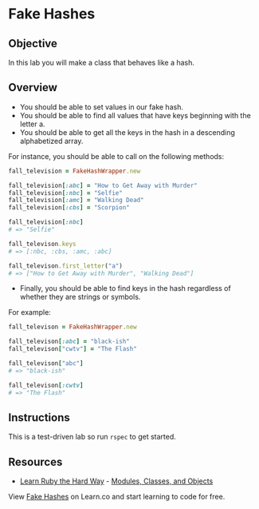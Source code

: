 

# Fake Hashes

## Objective

In this lab you will make a class that behaves like a hash.

## Overview

* You should be able to set values in our fake hash.
* You should be able to find all values that have keys beginning with the letter a.
* You should be able to get all the keys in the hash in a descending alphabetized array.

For instance, you should be able to call on the following methods:

```ruby
fall_television = FakeHashWrapper.new

fall_television[:abc] = "How to Get Away with Murder"
fall_television[:nbc] = "Selfie"
fall_television[:amc] = "Walking Dead"
fall_television[:cbs] = "Scorpion"

fall_television[:nbc]
# => "Selfie"

fall_televison.keys
# => [:nbc, :cbs, :amc, :abc]

fall_televison.first_letter("a")
# => ["How to Get Away with Murder", "Walking Dead"]

```

* Finally, you should be able to find keys in the hash regardless of whether they are strings or symbols.
 
For example:

```ruby
fall_televison = FakeHashWrapper.new

fall_televison[:abc] = "black-ish"
fall_televison["cwtv"] = "The Flash"

fall_televison["abc"] 
# => "black-ish"

fall_televison[:cwtv]
# => "The Flash"
```

## Instructions

This is a test-driven lab so run `rspec` to get started.

## Resources
* [Learn Ruby the Hard Way](http://ruby.learncodethehardway.org/) - [Modules, Classes, and Objects](http://ruby.learncodethehardway.org/book/ex40.html)

<p data-visibility='hidden'>View <a href='https://learn.co/lessons/fakehash' title='Fake Hashes'>Fake Hashes</a> on Learn.co and start learning to code for free.</p>
